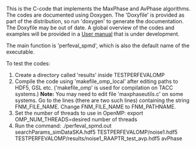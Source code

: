This is the C-code that implements the MaxPhase and AvPhase algorithms. The codes are documented using Doxygen. The 'Doxyfile' is provided as part of the distribution, so run 'doxygen' to generate the documentation. The Doxyfile may be out of date.
A global overview of the codes and examples will be provided in a [User manual](https://github.com/yanwang2012/RAAPTR/blob/master/MxAvPhaseC/MxAvPhaseC_Guide.md) that is under development.

The main function is 'perfeval_spmd', which is also the default name of the executable. 

To test the codes:
1. Create a directory called 'results' inside TESTPERFEVALOMP
2. Compile the code using 'makefile_omp_local' after editing paths to HDF5, GSL etc. ('makefile_omp' is used for compilation on TACC systems.) **Note:** You may need to edit file 'maxphaseutils.c' on some systems. Go to the lines (there are two such lines) containing the string FNM_FILE_NAME. Change FNM_FILE_NAME to FNM_PATHNAME.
3. Set the number of threads to use in OpenMP: export OMP_NUM_THREADS=desired number of threads
4. Run the command: ./perfeval_spmd.out searchParams_simDataSKA.hdf5 TESTPERFEVALOMP/noise1.hdf5 TESTPERFEVALOMP/results/noise1_RAAPTR_test_avp.hdf5 avPhase
